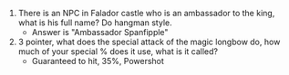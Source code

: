 1. There is an NPC in Falador castle who is an ambassador to the king, what is his full name? Do hangman style.
   - Answer is "Ambassador Spanfipple"
2. 3 pointer, what does the special attack of the magic longbow do, how much of your special % does it use, what is it called?
   - Guaranteed to hit, 35%, Powershot
